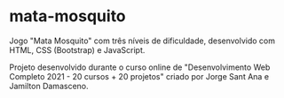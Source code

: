 # mata-mosquito
 Jogo "Mata Mosquito" com três níveis de dificuldade, desenvolvido com HTML, CSS (Bootstrap) e JavaScript.

 Projeto desenvolvido durante o curso online de "Desenvolvimento Web Completo 2021 - 20 cursos + 20 projetos" criado por Jorge Sant Ana e Jamilton Damasceno.
